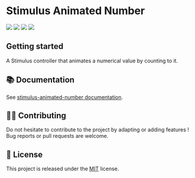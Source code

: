 # Stimulus Animated Number

[![](https://img.shields.io/npm/dt/@stimulus-components/animated-number.svg)](https://www.npmjs.com/package/@stimulus-components/animated-number)
[![](https://img.shields.io/npm/v/@stimulus-components/animated-number.svg)](https://www.npmjs.com/package/@stimulus-components/animated-number)
[![](https://github.com/stimulus-components/stimulus-animated-number/workflows/Lint/badge.svg)](https://github.com/stimulus-components/stimulus-animated-number)
[![](https://img.shields.io/github/license/stimulus-components/stimulus-animated-number.svg)](https://github.com/stimulus-components/stimulus-animated-number)

## Getting started

A Stimulus controller that animates a numerical value by counting to it.

## 📚 Documentation

See [stimulus-animated-number documentation](https://www.stimulus-components.com/docs/stimulus-animated-number/).

## 👷‍♂️ Contributing

Do not hesitate to contribute to the project by adapting or adding features ! Bug reports or pull requests are welcome.

## 📝 License

This project is released under the [MIT](http://opensource.org/licenses/MIT) license.
